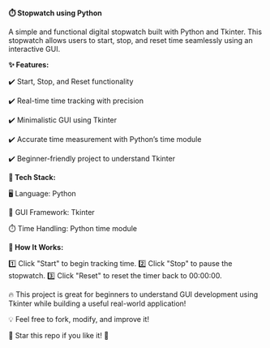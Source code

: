 **⏱️ Stopwatch using Python**

A simple and functional digital stopwatch built with Python and Tkinter. This stopwatch allows users to start, stop, and reset time seamlessly using an interactive GUI.

**✨ Features:**

✔️ Start, Stop, and Reset functionality

✔️ Real-time time tracking with precision

✔️ Minimalistic GUI using Tkinter

✔️ Accurate time measurement with Python’s time module

✔️ Beginner-friendly project to understand Tkinter

**🔧 Tech Stack:**

🖥️ Language: Python

🎨 GUI Framework: Tkinter

⏱️ Time Handling: Python time module

**📌 How It Works:**

1️⃣ Click "Start" to begin tracking time.
2️⃣ Click "Stop" to pause the stopwatch.
3️⃣ Click "Reset" to reset the timer back to 00:00:00.

🔥 This project is great for beginners to understand GUI development using Tkinter while building a useful real-world application!

💡 Feel free to fork, modify, and improve it!

🚀 Star this repo if you like it! 🌟
